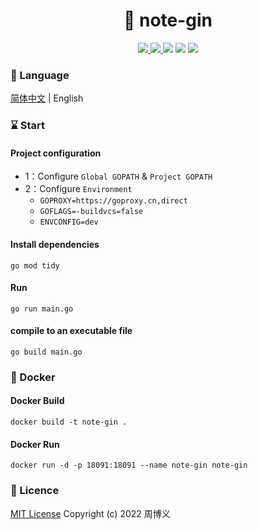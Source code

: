 <h1 align="center">📔 note-gin</h1>

<p align="center">
<a target="_blank" href="https://github.com/zhouboyi1998/note-gin"> 
<img src="https://img.shields.io/github/stars/zhouboyi1998/note-gin?logo=github">
</a>
<a target="_blank" href="https://opensource.org/licenses/MIT"> 
<img src="https://img.shields.io/badge/license-MIT-red"> 
</a>
<img src="https://img.shields.io/badge/Go-1.18-darkturquoise">
<img src="https://img.shields.io/badge/Gin-1.8.0-dodgerblue">
<img src="https://img.shields.io/badge/MongoDB Go Driver-1.9.1-seagreen">
</p>

### 📖 Language

[简体中文](./README.md) | English

### ⌛ Start

#### Project configuration

* 1：Configure `Global GOPATH` & `Project GOPATH`
* 2：Configure `Environment`
    * `GOPROXY=https://goproxy.cn,direct`
    * `GOFLAGS=-buildvcs=false`
    * `ENVCONFIG=dev`

#### Install dependencies

```
go mod tidy
```

#### Run

```
go run main.go
```

#### compile to an executable file

```
go build main.go
```

### 🐳 Docker

#### Docker Build

```
docker build -t note-gin .
```

#### Docker Run

```
docker run -d -p 18091:18091 --name note-gin note-gin
```

### 📜 Licence

[MIT License](https://opensource.org/licenses/MIT) Copyright (c) 2022 周博义
